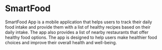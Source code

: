 # SmartFood
 SmartFood App is a mobile application that helps users to track their daily food intake and provide them with a list of healthy recipes based on their daily intake. The app also provides a list of nearby restaurants that offer healthy food options. The app is designed to help users make healthier food choices and improve their overall health and well-being.
